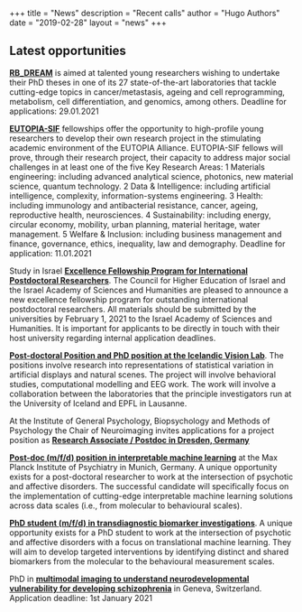 +++
title = "News"
description = "Recent calls"
author = "Hugo Authors"
date = "2019-02-28"
layout = "news"
+++



## Latest opportunities

[**RB_DREAM**](https://www.irbbarcelona.org/en/young-scientists/irb-dream-programme) is aimed at talented young researchers wishing to undertake their PhD theses in one of its 27 state-of-the-art laboratories that tackle cutting-edge topics in cancer/metastasis, ageing and cell reprogramming, metabolism, cell differentiation, and genomics, among others. Deadline for applications: 29.01.2021

[**EUTOPIA-SIF**](https://eutopia-university.eu/2020/09/24/eutopia-sif/) fellowships offer the opportunity to high-profile young researchers to develop their own research project in the stimulating academic environment of the EUTOPIA Alliance. EUTOPIA-SIF fellows will prove, through their research project, their capacity to address major social challenges in at least one of the five Key Research Areas:
1 Materials engineering: including advanced analytical science, photonics, new material science, quantum technology.
2 Data & Intelligence: including artificial intelligence, complexity, information-systems engineering.
3 Health: including immunology and antibacterial resistance, cancer, ageing, reproductive health, neurosciences.
4 Sustainability: including energy, circular economy, mobility, urban planning, material heritage, water management.
5 Welfare & Inclusion: including business management and finance, governance, ethics, inequality, law and demography.
Deadline for application: 11.01.2021

Study in Israel [**Excellence Fellowship Program for International Postdoctoral Researchers**](https://studyinisrael.che.org.il/post-doc-fellowship/). The Council for Higher Education of Israel and the Israel Academy of Sciences and Humanities are pleased to announce a new excellence fellowship program for outstanding international postdoctoral researchers. All materials should be submitted by the universities by February 1, 2021 to the Israel Academy of Sciences and Humanities. It is important for applicants to be directly in touch with their host university regarding internal application deadlines. 

[**Post-doctoral Position and PhD position at the Icelandic Vision Lab**](http://visionlab.is/news/). The positions involve research into representations of statistical variation in artificial displays and natural scenes. The project will involve behavioral studies, computational modelling and EEG work. The work will involve a collaboration between the laboratories that the principle investigators run at the University of Iceland and EPFL in Lausanne. 

At the Institute of General Psychology, Biopsychology and Methods of Psychology the Chair
of Neuroimaging invites applications for a project position as [**Research Associate / Postdoc in Dresden, Germany**](https://tu-dresden.de/mn/psychologie/ifap/ni/ressourcen/dateien/open-position-adverts/Kiebel_postdoc_A9_3FP_experimenter_eng_161120_w503.pdf?lang=en) 

[**Post-doc (m/f/d) position in interpretable machine learning**](https://haufebewerbermanagement-2445.de.umantis.com/Vacancies/804/Description/1) at the Max Planck Institute of Psychiatry in Munich, Germany. A unique opportunity exists for a post-doctoral researcher to work at the intersection of psychotic and affective disorders. The successful candidate will specifically focus on the implementation of cutting-edge interpretable machine learning solutions across data scales (i.e., from molecular to behavioural scales). 

[**PhD student (m/f/d) in transdiagnostic biomarker investigations**](https://haufebewerbermanagement-2445.de.umantis.com/Vacancies/802/Description/1). A unique opportunity exists for a PhD student to work at the intersection of psychotic and affective disorders with a focus on translational machine learning. They will aim to develop targeted interventions by identifying distinct and shared biomarkers from the molecular to the behavioural measurement scales. 

PhD in [**multimodal imaging to understand neurodevelopmental vulnerability for developing schizophrenia**](https://www.unil.ch/ln/files/live/sites/ln/files/shared/jobs/PhD_Eliez_Lab_2021.pdf) in Geneva, Switzerland. Application deadline: 1st January 2021

